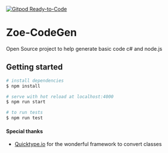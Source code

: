 [![Gitpod Ready-to-Code](https://img.shields.io/badge/Gitpod-Ready--to--Code-blue?logo=gitpod)](https://gitpod.io/#https://github.com/gmahota/Zoe-CodeGen) 

# Zoe-CodeGen

Open Source project to help generate basic code c# and node.js

## Getting started

``` bash
# install dependencies
$ npm install

# serve with hot reload at localhost:4000
$ npm run start

# to run tests 
$ npm run test
```

#### Special thanks
- [Quicktype.io](https://app.quicktype.io) for the wonderful framework to convert classes